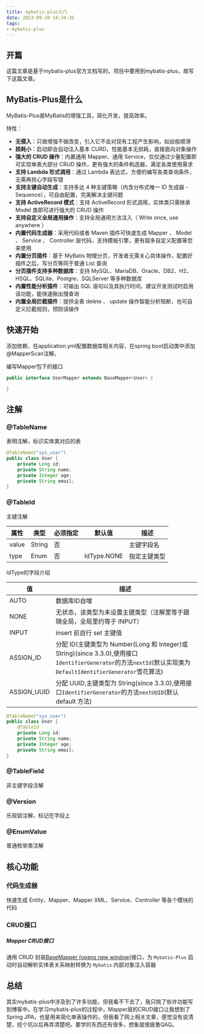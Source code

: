 ```yaml
---
title: mybatis-plus入门
date: 2023-09-20 14:34:35
tags:
- mybatis-plus
---
```


## 开篇

这篇文章是基于mybatis-plus官方文档写的，项目中要用到mybatis-plus，故写下这篇文章。

## MyBatis-Plus是什么

MyBatis-Plus是MyBatis的增强工具，简化开发，提高效率。

特性：

- **无侵入**：只做增强不做改变，引入它不会对现有工程产生影响，如丝般顺滑
- **损耗小**：启动即会自动注入基本 CURD，性能基本无损耗，直接面向对象操作
- **强大的 CRUD 操作**：内置通用 Mapper、通用 Service，仅仅通过少量配置即可实现单表大部分 CRUD 操作，更有强大的条件构造器，满足各类使用需求
- **支持 Lambda 形式调用**：通过 Lambda 表达式，方便的编写各类查询条件，无需再担心字段写错
- **支持主键自动生成**：支持多达 4 种主键策略（内含分布式唯一 ID 生成器 - Sequence），可自由配置，完美解决主键问题
- **支持 ActiveRecord 模式**：支持 ActiveRecord 形式调用，实体类只需继承 Model 类即可进行强大的 CRUD 操作
- **支持自定义全局通用操作**：支持全局通用方法注入（ Write once, use anywhere ）
- **内置代码生成器**：采用代码或者 Maven 插件可快速生成 Mapper 、 Model 、 Service 、 Controller 层代码，支持模板引擎，更有超多自定义配置等您来使用
- **内置分页插件**：基于 MyBatis 物理分页，开发者无需关心具体操作，配置好插件之后，写分页等同于普通 List 查询
- **分页插件支持多种数据库**：支持 MySQL、MariaDB、Oracle、DB2、H2、HSQL、SQLite、Postgre、SQLServer 等多种数据库
- **内置性能分析插件**：可输出 SQL 语句以及其执行时间，建议开发测试时启用该功能，能快速揪出慢查询
- **内置全局拦截插件**：提供全表 delete 、 update 操作智能分析阻断，也可自定义拦截规则，预防误操作

## 快速开始

添加依赖、在application.yml配置数据库相关内容，在spring boot启动类中添加@MapperScan注解。

编写Mapper包下的接口

```java
public interface UserMapper extends BaseMapper<User> {

}
```

## 注解

### @TableName

表明注解，标识实体类对应的表

```java
@TableName("sys_user")
public class User {
    private Long id;
    private String name;
    private Integer age;
    private String email;
}
```

### @TableId

主键注解

| 属性  | 类型   | 必须指定 | 默认值      | 描述         |
| ----- | ------ | -------- | ----------- | ------------ |
| value | String | 否       |             | 主键字段名   |
| type  | Enum   | 否       | IdType.NONE | 指定主键类型 |

IdType的字段介绍

| 值          | 描述                                                         |
| ----------- | ------------------------------------------------------------ |
| AUTO        | 数据库ID自增                                                 |
| NONE        | 无状态，该类型为未设置主键类型（注解里等于跟随全局，全局里约等于 INPUT） |
| INPUT       | insert 前自行 set 主键值                                     |
| ASSIGN_ID   | 分配 ID(主键类型为 Number(Long 和 Integer)或 String)(since 3.3.0),使用接口`IdentifierGenerator`的方法`nextId`(默认实现类为`DefaultIdentifierGenerator`雪花算法) |
| ASSIGN_UUID | 分配 UUID,主键类型为 String(since 3.3.0),使用接口`IdentifierGenerator`的方法`nextUUID`(默认 default 方法) |

```java
@TableName("sys_user")
public class User {
    @TableId
    private Long id;
    private String name;
    private Integer age;
    private String email;
}
```

### @TableField

非主键字段注解

### @Version

乐观锁注解，标记在字段上

### @EnumValue

普通枚举类注解

## 核心功能

### 代码生成器

快速生成 Entity、Mapper、Mapper XML、Service、Controller 等各个模块的代码

### CRUD接口

##### Mapper CRUD接口

通用 CRUD 封装[BaseMapper (opens new window)](https://gitee.com/baomidou/mybatis-plus/blob/3.0/mybatis-plus-core/src/main/java/com/baomidou/mybatisplus/core/mapper/BaseMapper.java)接口，为 `Mybatis-Plus` 启动时自动解析实体表关系映射转换为 `Mybatis` 内部对象注入容器

## 总结

其实mybatis-plus中涉及到了许多功能，但我看不下去了，我只挑了些许功能写到博客中。在学习mybatis-plus的过程中，Mapper层的CRUD接口让我想到了Spring JPA，也是用来简化单表操作的，但我看了网上相关文章，感觉没有说清楚，挖个坑以后再弄清楚吧。要学的东西还有很多，想象就很疲惫QAQ。
